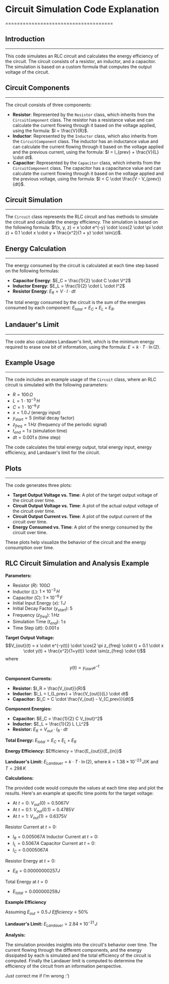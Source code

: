 # Circuit Simulation Code Explanation
=====================================

## Introduction
---------------

This code simulates an RLC circuit and calculates the energy efficiency of the circuit. The circuit consists of a resistor, an inductor, and a capacitor. The simulation is based on a custom formula that computes the output voltage of the circuit.


## Circuit Components
---------------------

The circuit consists of three components:

*   **Resistor**: Represented by the `Resistor` class, which inherits from the `CircuitComponent` class. The resistor has a resistance value and can calculate the current flowing through it based on the voltage applied, using the formula: $I = \frac{V}{R}$.
*   **Inductor**: Represented by the `Inductor` class, which also inherits from the `CircuitComponent` class. The inductor has an inductance value and can calculate the current flowing through it based on the voltage applied and the previous current, using the formula: $I = I_{prev} + \frac{V}{L} \cdot dt$.
*   **Capacitor**: Represented by the `Capacitor` class, which inherits from the `CircuitComponent` class. The capacitor has a capacitance value and can calculate the current flowing through it based on the voltage applied and the previous voltage, using the formula: $I = C \cdot \frac{V - V_{prev}}{dt}$.


## Circuit Simulation
---------------------

The `Circuit` class represents the RLC circuit and has methods to simulate the circuit and calculate the energy efficiency. The simulation is based on the following formula: $f(x, y, z) = x \cdot e^{-y} \cdot \cos(2 \cdot \pi \cdot z) + 0.1 \cdot x \cdot y + \frac{x^2}{1 + y} \cdot \sin(z)$.


## Energy Calculation
---------------------

The energy consumed by the circuit is calculated at each time step based on the following formulas:

*   **Capacitor Energy**: $E_C = \frac{1}{2} \cdot C \cdot V^2$
*   **Inductor Energy**: $E_L = \frac{1}{2} \cdot L \cdot I^2$
*   **Resistor Energy**: $E_R = V \cdot I \cdot dt$


The total energy consumed by the circuit is the sum of the energies consumed by each component: $E_{total} = E_C + E_L + E_R$.


## Landauer's Limit
-------------------

The code also calculates Landauer's limit, which is the minimum energy required to erase one bit of information, using the formula: $E = k \cdot T \cdot \ln(2)$.


## Example Usage
-----------------

The code includes an example usage of the `Circuit` class, where an RLC circuit is simulated with the following parameters:

*   $R = 100 \, \Omega$
*   $L = 1 \cdot 10^{-3} \, H$
*   $C = 1 \cdot 10^{-6} \, F$
*   $x = 1.0 \, J$ (energy input)
*   $y_{start} = 5$ (initial decay factor)
*   $z_{freq} = 1 \, Hz$ (frequency of the periodic signal)
*   $t_{end} = 1 \, s$ (simulation time)
*   $dt = 0.001 \, s$ (time step)


The code calculates the total energy output, total energy input, energy efficiency, and Landauer's limit for the circuit.


## Plots
---------

The code generates three plots:

*   **Target Output Voltage vs. Time**: A plot of the target output voltage of the circuit over time.
*   **Circuit Output Voltage vs. Time**: A plot of the actual output voltage of the circuit over time.
*   **Circuit Output Current vs. Time**: A plot of the output current of the circuit over time.
*   **Energy Consumed vs. Time**: A plot of the energy consumed by the circuit over time.


These plots help visualize the behavior of the circuit and the energy consumption over time.


## RLC Circuit Simulation and Analysis Example

**Parameters:**
* Resistor ($R$): $100 \Omega$
* Inductor ($L$): $1 \times 10^{-3} \, H$
* Capacitor ($C$): $1 \times 10^{-6} \, F$
* Initial Input Energy ($x$): $1 \, J$
* Initial Decay Factor ($y_{start}$): $5$
* Frequency ($z_{freq}$): $1 \, Hz$
* Simulation Time ($t_{end}$): $1 \, s$
* Time Step ($dt$): $0.001 \, s$

**Target Output Voltage:**
$$V_{out}(t) = x \cdot e^{-y(t)} \cdot \cos(2 \pi z_{freq} \cdot t) + 0.1 \cdot x \cdot y(t) + \frac{x^2}{1+y(t)} \cdot \sin(z_{freq} \cdot t)$$
where
$$y(t) = y_{start}e^{-t}$$

**Component Currents:**
* **Resistor:** $I_R = \frac{V_{out}}{R}$
* **Inductor:** $I_L = I_{L,prev} + \frac{V_{out}}{L} \cdot dt$
* **Capacitor:** $I_C = C \cdot \frac{V_{out} - V_{C,prev}}{dt}$

**Component Energies:**
* **Capacitor:** $E_C = \frac{1}{2} C V_{out}^2$
* **Inductor:** $E_L = \frac{1}{2} L I_L^2$
* **Resistor:** $E_R = V_{out} \cdot I_R \cdot dt$

**Total Energy:**
$E_{total} = E_C + E_L + E_R$

**Energy Efficiency:**
$Efficiency = \frac{E_{out}}{E_{in}}$

**Landauer's Limit:**
$E_{Landauer} = k \cdot T \cdot \ln(2)$, where $k = 1.38 \times 10^{-23} \, J/K$ and $T = 298 \, K$

**Calculations:**

The provided code would compute the values at each time step and plot the results. Here's an example at specific time points for the target voltage:
*   At $t=0$: $V_{out}(0) = 0.5067 V$
*   At $t=0.1$: $V_{out}(0.1) = 0.4785V$
*   At $t=1$: $V_{out}(1) = 0.6375V$

Resistor Current at $t = 0$:
*   $I_R = 0.005067 A$
Inductor Current at $t = 0$:
*   $I_L = 0.5067 A$
Capacitor Current at $t=0$:
*   $I_C = 0.0005067 A$

Resistor Energy at $t = 0$:
*   $E_R = 0.00000000257 J$

Total Energy at $t=0$
* $E_{total} = 0.000000259 J$

**Example Efficiency**

Assuming $E_{out} = 0.5 \, J$
$Efficiency = 50\%$

**Landauer's Limit:**
$E_{Landauer} = 2.84 \times 10^{-21} \, J$

**Analysis:**

The simulation provides insights into the circuit's behavior over time. The current flowing through the different components, and the energy dissipated by each is simulated and the total efficiency of the circuit is computed. Finally the Landauer limit is computed to determine the efficiency of the circuit from an information perspective.



Just correct me if I'm wrong :')
